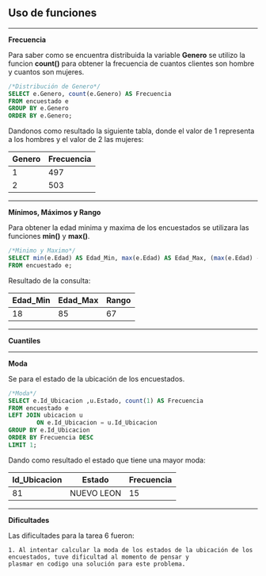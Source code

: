 ## Uso de funciones

-----
**Frecuencia**

Para saber como se encuentra distribuida la variable **Genero** se utilizo la funcion **count()** para obtener la frecuencia de cuantos clientes son hombre y cuantos son mujeres.

```sql
/*Distribución de Genero*/
SELECT e.Genero, count(e.Genero) AS Frecuencia
FROM encuestado e
GROUP BY e.Genero
ORDER BY e.Genero;
```
Dandonos como resultado la siguiente tabla, donde el valor de 1 representa a los hombres y el valor de 2 las mujeres:

| Genero 	| Frecuencia    |
|---	|---	|
| 1 	| 497 	|
| 2 	| 503 	|

-------
**Mínimos, Máximos y Rango**

Para obtener la edad minima y maxima de los encuestados se utilizara las funciones **min()** y **max()**.

```sql
/*Minimo y Maximo*/
SELECT min(e.Edad) AS Edad_Min, max(e.Edad) AS Edad_Max, (max(e.Edad) - min(e.Edad)) AS Rango
FROM encuestado e;
```

Resultado de la consulta:

| Edad_Min 	| Edad_Max    | Rango    |
|---	|---	|---	|
| 18 	| 85 	| 67    |

----
**Cuantiles**

----
**Moda**

Se para el estado de la ubicación de los encuestados.

```sql
/*Moda*/
SELECT e.Id_Ubicacion ,u.Estado, count(1) AS Frecuencia 
FROM encuestado e 
LEFT JOIN ubicacion u 
		ON e.Id_Ubicacion = u.Id_Ubicacion
GROUP BY e.Id_Ubicacion
ORDER BY Frecuencia DESC
LIMIT 1;
```

Dando como resultado el estado que tiene una mayor moda:

| Id_Ubicacion 	| Estado    | Frecuencia    |
|---	|---	|---	|
| 81 	| NUEVO LEON 	| 15    |

-----
**Dificultades**

Las dificultades para la tarea 6 fueron:

    1. Al intentar calcular la moda de los estados de la ubicación de los encuestados, tuve dificultad al momento de pensar y
    plasmar en codigo una solución para este problema.
